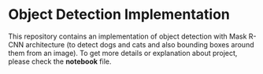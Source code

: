 # Object Detection Implementation

This repository contains an implementation of object detection with Mask R-CNN architecture (to detect dogs and cats and also bounding boxes around them from an image). To get more details or explanation about project, please check the __notebook__ file.

